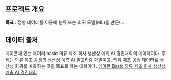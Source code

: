 ## 프로젝트 개요
**목표** : 정형 데이터를 이용해 분류 또는 회귀 모델(ML)을 만든다.

## 데이터 출처
데이콘에 있는 데이터 basic 의류 제조 회사 생산성 예측 AI 경진대회의 데이터이다.
주제는 의류 제조 공정의 생산성 예측 AI 알고리즘 개발이고, 의류 제조 공정 데이터로 생산성 회귀를 예측하는 것을 목표로 하는 대회이다. 
[데이콘 Basic 의류 제조 회사 생산성 예측 AI 경진대회](https://dacon.io/competitions/official/235986/data)
